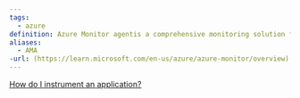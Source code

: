 ```yaml
---
tags:
  - azure
definition: Azure Monitor agentis a comprehensive monitoring solution for collecting, analyzing, and responding to monitoring data from your cloud and on-premises environments.
aliases:
  - AMA
-url: (https://learn.microsoft.com/en-us/azure/azure-monitor/overview)
---
```


  
[How do I instrument an application?](https://learn.microsoft.com/en-us/azure/azure-monitor/app/app-insights-overview#how-do-i-instrument-an-application)

